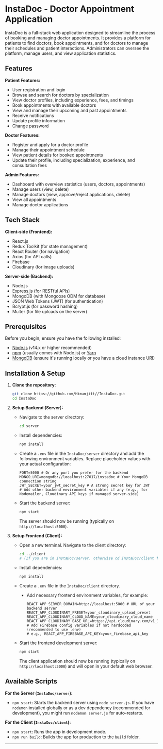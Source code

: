 # InstaDoc - Doctor Appointment Application

InstaDoc is a full-stack web application designed to streamline the process of booking and managing doctor appointments. It provides a platform for patients to find doctors, book appointments, and for doctors to manage their schedules and patient interactions. Administrators can oversee the platform, manage users, and view application statistics.

## Features

**Patient Features:**

- User registration and login
- Browse and search for doctors by specialization
- View doctor profiles, including experience, fees, and timings
- Book appointments with available doctors
- View and manage their upcoming and past appointments
- Receive notifications
- Update profile information
- Change password

**Doctor Features:**

- Register and apply for a doctor profile
- Manage their appointment schedule
- View patient details for booked appointments
- Update their profile, including specialization, experience, and consultation fees

**Admin Features:**

- Dashboard with overview statistics (users, doctors, appointments)
- Manage users (view, delete)
- Manage doctors (view, approve/reject applications, delete)
- View all appointments
- Manage doctor applications

## Tech Stack

**Client-side (Frontend):**

- React.js
- Redux Toolkit (for state management)
- React Router (for navigation)
- Axios (for API calls)
- Firebase
- Cloudinary (for image uploads)

**Server-side (Backend):**

- Node.js
- Express.js (for RESTful APIs)
- MongoDB (with Mongoose ODM for database)
- JSON Web Tokens (JWT) (for authentication)
- Bcrypt.js (for password hashing)
- Multer (for file uploads on the server)

## Prerequisites

Before you begin, ensure you have the following installed:

- [Node.js](https://nodejs.org/) (v14.x or higher recommended)
- [npm](https://www.npmjs.com/) (usually comes with Node.js) or [Yarn](https://yarnpkg.com/)
- [MongoDB](https://www.mongodb.com/try/download/community) (ensure it's running locally or you have a cloud instance URI)

## Installation & Setup

1.  **Clone the repository:**

    ```bash
    git clone https://github.com/Himanjitt//InstaDoc.git
    cd InstaDoc
    ```

2.  **Setup Backend (Server):**

    - Navigate to the server directory:
      ```bash
      cd server
      ```
    - Install dependencies:

      ```bash
      npm install

      ```

    - Create a `.env` file in the `InstaDoc/server` directory and add the following environment variables. Replace placeholder values with your actual configuration:
      ```env
      PORT=5000 # Or any port you prefer for the backend
      MONGO_URI=mongodb://localhost:27017/instadoc # Your MongoDB connection string
      JWT_SECRET=your_jwt_secret_key # A strong secret key for JWT
      # Add other backend environment variables if any (e.g., for Nodemailer, Cloudinary API keys if managed server-side)
      ```
    - Start the backend server:
      ```bash
      npm start
      ```
      The server should now be running (typically on `http://localhost:5000`).

3.  **Setup Frontend (Client):**

    - Open a new terminal. Navigate to the client directory:
      ```bash
      cd ../client
      # (If you are in InstaDoc/server, otherwise cd InstaDoc/client from root)
      ```
    - Install dependencies:

      ```bash
      npm install

      ```

    - Create a `.env` file in the `InstaDoc/client` directory.

      - Add necessary frontend environment variables, for example:
        ```env
        REACT_APP_SERVER_DOMAIN=http://localhost:5000 # URL of your backend server
        REACT_APP_CLOUDINARY_PRESET=your_cloudinary_upload_preset
        REACT_APP_CLOUDINARY_CLOUD_NAME=your_cloudinary_cloud_name
        REACT_APP_CLOUDINARY_BASE_URL=https://api.cloudinary.com/v1_1/your_cloudinary_cloud_name/image/upload
        # Add Firebase config variables if not hardcoded (recommended to use .env)
        # e.g., REACT_APP_FIREBASE_API_KEY=your_firebase_api_key
        ```

    - Start the frontend development server:
      ```bash
      npm start
      ```
      The client application should now be running (typically on `http://localhost:3000`) and will open in your default web browser.

## Available Scripts

**For the Server (`InstaDoc/server`):**

- `npm start`: Starts the backend server using `node server.js`. If you have `nodemon` installed globally or as a dev dependency (recommended for development), you might run `nodemon server.js` for auto-restarts.

**For the Client (`InstaDoc/client`):**

- `npm start`: Runs the app in development mode.
- `npm run build`: Builds the app for production to the `build` folder.

---
